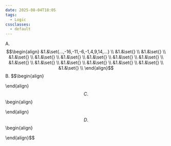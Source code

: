```yaml
---
date: 2025-08-04T18:05
tags:
  - Logic
cssclasses:
  - default
---
```

A.
$$\begin{align}
&1.&\set{...,-16,-11,-6,-1,4,9,14,...} \\
&1.&\set{} \\
&1.&\set{} \\
&1.&\set{} \\
&1.&\set{} \\
&1.&\set{} \\
&1.&\set{} \\
&1.&\set{} \\
&1.&\set{} \\
&1.&\set{} \\
&1.&\set{} \\
&1.&\set{} \\
&1.&\set{} \\
&1.&\set{} \\
&1.&\set{} \\
&1.&\set{} \\
\end{align}$$
B.
$$\begin{align}

\end{align}$$
C.
$$\begin{align}

\end{align}$$
D.
$$\begin{align}

\end{align}$$